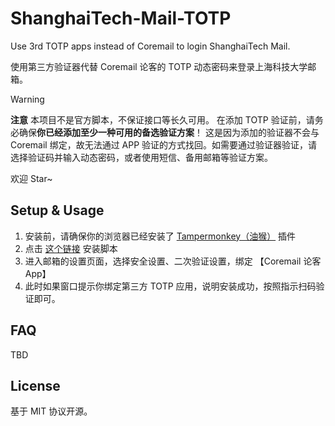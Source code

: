 # ShanghaiTech-Mail-TOTP

Use 3rd TOTP apps instead of Coremail to login ShanghaiTech Mail.

使用第三方验证器代替 Coremail 论客的 TOTP 动态密码来登录上海科技大学邮箱。

> [!Warning]
> **注意**
> 本项目不是官方脚本，不保证接口等长久可用。
> 在添加 TOTP 验证前，请务必确保**你已经添加至少一种可用的备选验证方案**！
> 这是因为添加的验证器不会与 Coremail 绑定，故无法通过 APP 验证的方式找回。如需要通过验证器验证，请选择验证码并输入动态密码，或者使用短信、备用邮箱等验证方案。

欢迎 Star~

## Setup & Usage

1. 安装前，请确保你的浏览器已经安装了 [Tampermonkey（油猴）](https://www.tampermonkey.net/) 插件
2. 点击 [这个链接](https://github.com/ShanghaitechGeekPie/ShanghaiTech-Mail-TOTP/raw/refs/heads/main/shtu-mail-totp.user.js) 安装脚本
3. 进入邮箱的设置页面，选择安全设置、二次验证设置，绑定 【Coremail 论客 App】
4. 此时如果窗口提示你绑定第三方 TOTP 应用，说明安装成功，按照指示扫码验证即可。

## FAQ

TBD

## License

基于 MIT 协议开源。
